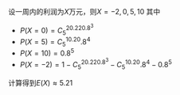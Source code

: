 设一周内的利润为$X$万元，则$X=-2,0,5,10$
其中

-   $P(X=0)=C_5^20.2^20.8^3$
-   $P(X=5)=C_5^10.20.8^4$
-   $P(X=10)=0.8^5$
-   $P(X=-2)=1-C_5^20.2^20.8^3-C_5^10.20.8^4-0.8^5$

计算得到$E(X)\approx5.21$
